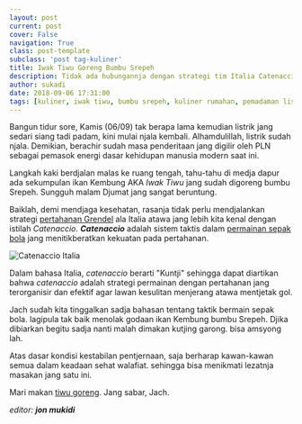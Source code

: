 ```yaml
---
layout: post
current: post
cover: False
navigation: True
class: post-template
subclass: 'post tag-kuliner'
title: Iwak Tiwu Goreng Bumbu Srepeh
description: Tidak ada hubungannja dengan strategi tim Italia Catenaccio
author: sukadi
date: 2018-09-06 17:31:00
tags: [kuliner, iwak tiwu, bumbu srepeh, kuliner rumahan, pemadaman listrik]
---
```

Bangun tidur sore, Kamis (06/09) tak berapa lama kemudian listrik jang sedari siang tadi padam, kini mulai njala kembali. Alhamdulillah, listrik sudah njala. Demikian, berachir sudah masa penderitaan jang digilir oleh PLN sebagai pemasok energi dasar kehidupan manusia modern saat ini.

Langkah kaki berdjalan malas ke ruang tengah, tahu-tahu di medja dapur ada sekumpulan ikan Kembung AKA _Iwak Tiwu_ jang sudah digoreng bumbu Srepeh. Sungguh malam Djumat jang sangat beruntung.

Baiklah, demi mendjaga kesehatan, rasanja tidak perlu mendjalankan strategi [pertahanan Grendel](https://id.wikipedia.org/wiki/Catenaccio) ala Italia atawa jang lebih kita kenal dengan istilah _Catenaccio_. _**Catenaccio**_ adalah sistem taktis dalam [permainan sepak bola](https://www.paciran.com/aplikasi-streaming-bola-eropa-paling-lengkap.html) jang menitikberatkan kekuatan pada pertahanan.

![Catenaccio Italia](https://upload.wikimedia.org/wikipedia/commons/2/21/Italia82.JPG)

Dalam bahasa Italia, _catenaccio_ berarti "Kuntji" sehingga dapat diartikan bahwa _catenaccio_ adalah strategi permainan dengan pertahanan jang terorganisir dan efektif agar lawan kesulitan menjerang atawa mentjetak gol.

Jach sudah kita tinggalkan sadja bahasan tentang taktik bermain sepak bola. lagipula tak baik menolak godaan ikan Kembung bumbu Srepeh. Djika dibiarkan begitu sadja nanti malah dimakan kutjing garong. bisa amsyong lah.

Atas dasar kondisi kestabilan pentjernaan, saja berharap kawan-kawan semua dalam keadaan sehat walafiat. sehingga bisa menikmati lezatnja masakan jang satu ini.

Mari makan [tiwu goreng](/assets/images/tiwu-goreng-srepeh.jpg). Jang sabar, Jach.

_editor: **jon mukidi**_
